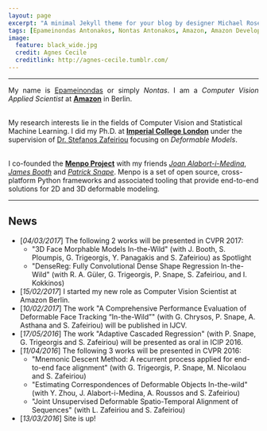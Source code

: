 ```yaml
---
layout: page
excerpt: "A minimal Jekyll theme for your blog by designer Michael Rose."
tags: [Epameinondas Antonakos, Nontas Antonakos, Amazon, Amazon Development Center Germany, Imperial College London, Computer Vision, Deformable Models, Menpo]
image:
  feature: black_wide.jpg
  credit: Agnes Cecile
  creditlink: http://agnes-cecile.tumblr.com/
---
```


---

<p align="justify">My name is <a href="https://en.wikipedia.org/wiki/Epaminondas">Epameinondas</a> or simply <i>Nontas</i>. I am a <i>Computer Vision Applied Scientist</i>
at <a href="https://www.amazon.jobs/location/berlin-germany"><b>Amazon</b></a> in Berlin.<br/><br/>

My research interests lie in the fields of Computer Vision and Statistical Machine Learning. I did my Ph.D. at <a href="http://www.imperial.ac.uk/computing"><b>Imperial College London</b></a> under the supervision of <a href="https://wp.doc.ic.ac.uk/szafeiri/">Dr. Stefanos Zafeiriou</a> focusing on <i>Deformable Models</i>.<br/><br/>

I co-founded the <a href="http://www.menpo.org/"><b>Menpo Project</b></a> with my friends <a href="https://github.com/jalabort"><i>Joan Alabort-i-Medina</i></a>, <a href="http://www.jamesabooth.com/"><i>James Booth</i></a> and <a href="http://patricksnape.github.io/"><i>Patrick Snape</i></a>. Menpo is a set of open source, cross-platform Python frameworks and associated tooling that provide end-to-end solutions for 2D and 3D deformable modeling.</p>

---

## News
* [*04/03/2017*] The following 2 works will be presented in CVPR 2017:
  * "3D Face Morphable Models In-the-Wild" (with J. Booth, S. Ploumpis, G. Trigeorgis, Y. Panagakis and S. Zafeiriou) as Spotlight
  * "DenseReg: Fully Convolutional Dense Shape Regression In-the-Wild" (with R. A. Güler, G. Trigeorgis, P. Snape, S. Zafeiriou, and I. Kokkinos)
* [*15/02/2017*] I started my new role as Computer Vision Scientist at Amazon Berlin.
* [*10/02/2017*] The work "A Comprehensive Performance Evaluation of Deformable Face Tracking “In-the-Wild”" (with G. Chrysos, P. Snape, A. Asthana and S. Zafeiriou) will be published in IJCV.
* [*17/05/2016*] The work "Adaptive Cascaded Regression" (with P. Snape, G. Trigeorgis and S. Zafeiriou) will be presented as oral in ICIP 2016.
* [*11/04/2016*] The following 3 works will be presented in CVPR 2016:
  * "Mnemonic Descent Method: A recurrent process applied for end-to-end face alignment" (with G. Trigeorgis, P. Snape, M. Nicolaou and S. Zafeiriou)
  * "Estimating Correspondences of Deformable Objects In-the-wild" (with Y. Zhou, J. Alabort-i-Medina, A. Roussos and S. Zafeiriou)
  * "Joint Unsupervised Deformable Spatio-Temporal Alignment of Sequences" (with L. Zafeiriou and S. Zafeiriou)
* [*13/03/2016*] Site is up!
